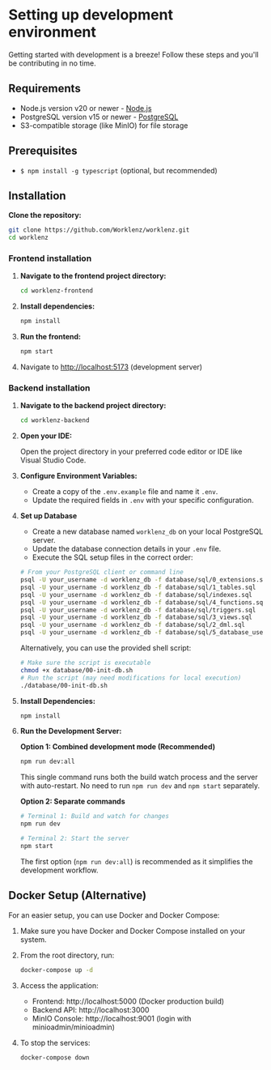 # Setting up development environment

Getting started with development is a breeze! Follow these steps and you'll be contributing in no time.

## Requirements

- Node.js version v20 or newer - [Node.js](https://nodejs.org/en/download/)
- PostgreSQL version v15 or newer - [PostgreSQL](https://www.postgresql.org/download/)
- S3-compatible storage (like MinIO) for file storage

## Prerequisites

- `$ npm install -g typescript` (optional, but recommended)

## Installation
**Clone the repository:**

   ```bash
   git clone https://github.com/Worklenz/worklenz.git
   cd worklenz
   ```

### Frontend installation

1. **Navigate to the frontend project directory:**

   ```bash
   cd worklenz-frontend
   ```
2. **Install dependencies:**

   ```bash
   npm install
   ```
   
3. **Run the frontend:**
   ```bash
   npm start
   ```
   
4. Navigate to [http://localhost:5173](http://localhost:5173) (development server)

### Backend installation
   
1. **Navigate to the backend project directory:**

   ```bash
   cd worklenz-backend
   ```

2. **Open your IDE:**

   Open the project directory in your preferred code editor or IDE like Visual Studio Code.

3. **Configure Environment Variables:**

   - Create a copy of the `.env.example` file and name it `.env`.
   - Update the required fields in `.env` with your specific configuration.

4. **Set up Database**
   - Create a new database named `worklenz_db` on your local PostgreSQL server. 
   - Update the database connection details in your `.env` file.
   - Execute the SQL setup files in the correct order:
   
   ```bash
   # From your PostgreSQL client or command line
   psql -U your_username -d worklenz_db -f database/sql/0_extensions.sql
   psql -U your_username -d worklenz_db -f database/sql/1_tables.sql
   psql -U your_username -d worklenz_db -f database/sql/indexes.sql
   psql -U your_username -d worklenz_db -f database/sql/4_functions.sql
   psql -U your_username -d worklenz_db -f database/sql/triggers.sql
   psql -U your_username -d worklenz_db -f database/sql/3_views.sql
   psql -U your_username -d worklenz_db -f database/sql/2_dml.sql
   psql -U your_username -d worklenz_db -f database/sql/5_database_user.sql
   ```
   
   Alternatively, you can use the provided shell script:
   
   ```bash
   # Make sure the script is executable
   chmod +x database/00-init-db.sh
   # Run the script (may need modifications for local execution)
   ./database/00-init-db.sh
   ```

5. **Install Dependencies:**

   ```bash
   npm install
   ```

6. **Run the Development Server:**

   **Option 1: Combined development mode (Recommended)**
   
   ```bash
   npm run dev:all
   ```
   
   This single command runs both the build watch process and the server with auto-restart. No need to run `npm run dev` and `npm start` separately.

   **Option 2: Separate commands**
   
   ```bash
   # Terminal 1: Build and watch for changes
   npm run dev
   
   # Terminal 2: Start the server
   npm start
   ```

   The first option (`npm run dev:all`) is recommended as it simplifies the development workflow.

## Docker Setup (Alternative)

For an easier setup, you can use Docker and Docker Compose:

1. Make sure you have Docker and Docker Compose installed on your system.

2. From the root directory, run:

   ```bash
   docker-compose up -d
   ```

3. Access the application:
   - Frontend: http://localhost:5000 (Docker production build)
   - Backend API: http://localhost:3000
   - MinIO Console: http://localhost:9001 (login with minioadmin/minioadmin)

4. To stop the services:

   ```bash
   docker-compose down
   ```

